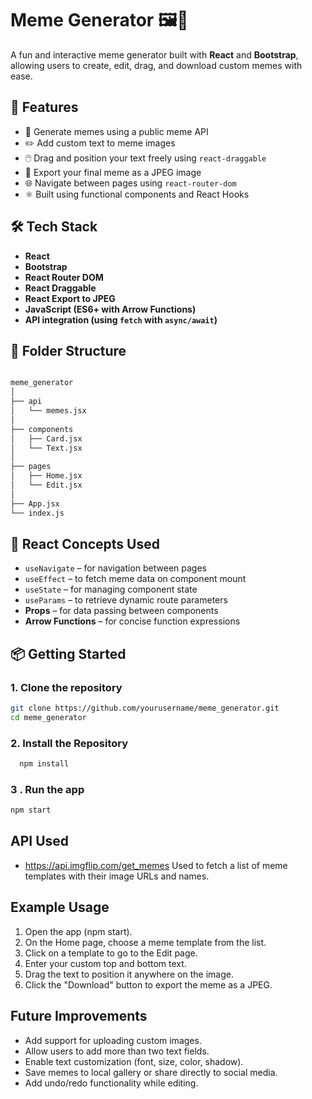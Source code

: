 # Meme Generator 🖼️🤣

A fun and interactive meme generator built with **React** and **Bootstrap**, allowing users to create, edit, drag, and download custom memes with ease.

## 🚀 Features

- 🎨 Generate memes using a public meme API
- ✏️ Add custom text to meme images
- 🖱️ Drag and position your text freely using `react-draggable`
- 💾 Export your final meme as a JPEG image
- 🌐 Navigate between pages using `react-router-dom`
- ⚛️ Built using functional components and React Hooks

## 🛠️ Tech Stack

- **React**
- **Bootstrap**
- **React Router DOM**
- **React Draggable**
- **React Export to JPEG**
- **JavaScript (ES6+ with Arrow Functions)**
- **API integration (using `fetch` with `async/await`)**

## 📁 Folder Structure
```bash

meme_generator
│
├── api
│   └── memes.jsx
│
├── components
│   ├── Card.jsx
│   └── Text.jsx
│
├── pages
│   ├── Home.jsx
│   └── Edit.jsx
│
├── App.jsx
└── index.js
```




## 🧠 React Concepts Used

- `useNavigate` – for navigation between pages
- `useEffect` – to fetch meme data on component mount
- `useState` – for managing component state
- `useParams` – to retrieve dynamic route parameters
- **Props** – for data passing between components
- **Arrow Functions** – for concise function expressions

## 📦 Getting Started

### 1. Clone the repository
```bash
git clone https://github.com/yourusername/meme_generator.git
cd meme_generator
```

### 2. Install the Repository 
``` bash
  npm install
``` 

### 3 . Run the app
``` bash 
npm start 
```

API Used
--------
- https://api.imgflip.com/get_memes
  Used to fetch a list of meme templates with their image URLs and names.


Example Usage
-------------
1. Open the app (npm start).
2. On the Home page, choose a meme template from the list.
3. Click on a template to go to the Edit page.
4. Enter your custom top and bottom text.
5. Drag the text to position it anywhere on the image.
6. Click the "Download" button to export the meme as a JPEG.



Future Improvements
-------------------
- Add support for uploading custom images.
- Allow users to add more than two text fields.
- Enable text customization (font, size, color, shadow).
- Save memes to local gallery or share directly to social media.
- Add undo/redo functionality while editing.
